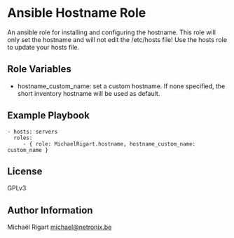Ansible Hostname Role
=====================

An ansible role for installing and configuring the hostname.
This role will only set the hostname and will not edit the /etc/hosts file! Use the hosts role to update your hosts file.

Role Variables
--------------

- hostname_custom_name: set a custom hostname. If none specified, the short inventory hostname will be used as default.

Example Playbook
-------------------------

    - hosts: servers
      roles:
         - { role: MichaelRigart.hostname, hostname_custom_name: custom_name }

License
-------

GPLv3

Author Information
------------------

Michaël Rigart <michael@netronix.be>